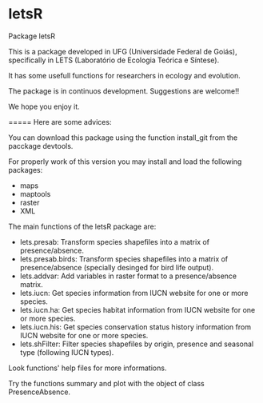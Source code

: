 letsR
=====

Package letsR

This is a package developed in UFG (Universidade Federal de Goiás), 
specifically in LETS (Laboratório de Ecologia Teórica e Síntese).

It has some usefull functions for researchers in ecology and evolution.

The package is in continuos development. Suggestions are welcome!!

We hope you enjoy it.


=====
Here are some advices:

You can download this package using the function install_git from the pacckage devtools. 

For properly work of this version you may install and load the following packages:
- maps
- maptools
- raster
- XML

The main functions of the letsR package are:

- lets.presab: Transform species shapefiles into a matrix of presence/absence. 
- lets.presab.birds: Transform species shapefiles into a matrix of presence/absence (specially desinged for bird life output).
- lets.addvar: Add variables in raster format to a presence/absence matrix.
- lets.iucn: Get species information from IUCN website for one or more species.
- lets.iucn.ha: Get species habitat information from IUCN website for one or more species.
- lets.iucn.his: Get species conservation status history information from IUCN website for one or more species.
- lets.shFilter: Filter species shapefiles by origin, presence and seasonal type (following IUCN types).

Look functions' help files for more informations.

Try the functions summary and plot with the object of class PresenceAbsence.
